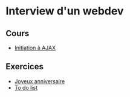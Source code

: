 # Interview d'un webdev

## Cours
- [Initiation à AJAX](Javascript05-AJAX.pdf)

## Exercices
- [Joyeux anniversaire](anniv.md)
- [To do list](todolist.md)
